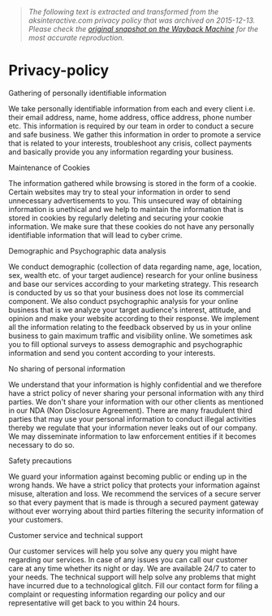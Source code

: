> *The following text is extracted and transformed from the aksinteractive.com privacy policy that was archived on 2015-12-13. Please check the [original snapshot on the Wayback Machine](https://web.archive.org/web/20151213211957id_/http%3A//www.aksinteractive.com/privacy-policy.php) for the most accurate reproduction.*

# Privacy-policy

Gathering of personally identifiable information

We take personally identifiable information from each and every client i.e. their email address, name, home address, office address, phone number etc. This information is required by our team in order to conduct a secure and safe business. We gather this information in order to promote a service that is related to your interests, troubleshoot any crisis, collect payments and basically provide you any information regarding your business. 

Maintenance of Cookies

The information gathered while browsing is stored in the form of a cookie. Certain websites may try to steal your information in order to send unnecessary advertisements to you. This unsecured way of obtaining information is unethical and we help to maintain the information that is stored in cookies by regularly deleting and securing your cookie information. We make sure that these cookies do not have any personally identifiable information that will lead to cyber crime. 

Demographic and Psychographic data analysis

We conduct demographic (collection of data regarding name, age, location, sex, wealth etc. of your target audience) research for your online business and base our services according to your marketing strategy. This research is conducted by us so that your business does not lose its commercial component. We also conduct psychographic analysis for your online business that is we analyze your target audience's interest, attitude, and opinion and make your website according to their response. We implement all the information relating to the feedback observed by us in your online business to gain maximum traffic and visibility online. We sometimes ask you to fill optional surveys to assess demographic and psychographic information and send you content according to your interests.

No sharing of personal information

We understand that your information is highly confidential and we therefore have a strict policy of never sharing your personal information with any third parties. We don't share your information with our other clients as mentioned in our NDA (Non Disclosure Agreement). There are many fraudulent third parties that may use your personal information to conduct illegal activities thereby we regulate that your information never leaks out of our company. We may disseminate information to law enforcement entities if it becomes necessary to do so.

Safety precautions

We guard your information against becoming public or ending up in the wrong hands. We have a strict policy that protects your information against misuse, alteration and loss. We recommend the services of a secure server so that every payment that is made is through a secured payment gateway without ever worrying about third parties filtering the security information of your customers.

Customer service and technical support

Our customer services will help you solve any query you might have regarding our services. In case of any issues you can call our customer care at any time whether its night or day. We are available 24/7 to cater to your needs. The technical support will help solve any problems that might have incurred due to a technological glitch. Fill our contact form for filing a complaint or requesting information regarding our policy and our representative will get back to you within 24 hours.
